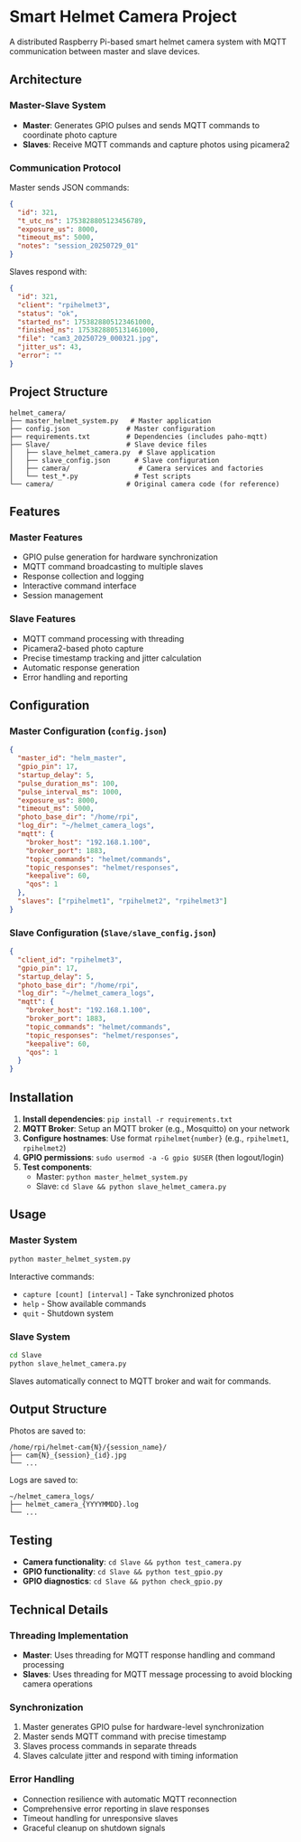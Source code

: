 # Smart Helmet Camera Project

A distributed Raspberry Pi-based smart helmet camera system with MQTT communication between master and slave devices.

## Architecture

### Master-Slave System
- **Master**: Generates GPIO pulses and sends MQTT commands to coordinate photo capture
- **Slaves**: Receive MQTT commands and capture photos using picamera2

### Communication Protocol
Master sends JSON commands:
```json
{
  "id": 321,
  "t_utc_ns": 1753828805123456789,
  "exposure_us": 8000,
  "timeout_ms": 5000,
  "notes": "session_20250729_01"
}
```

Slaves respond with:
```json
{
  "id": 321,
  "client": "rpihelmet3",
  "status": "ok",
  "started_ns": 1753828805123461000,
  "finished_ns": 1753828805131461000,
  "file": "cam3_20250729_000321.jpg",
  "jitter_us": 43,
  "error": ""
}
```

## Project Structure

```
helmet_camera/
├── master_helmet_system.py   # Master application
├── config.json              # Master configuration
├── requirements.txt         # Dependencies (includes paho-mqtt)
├── Slave/                   # Slave device files
│   ├── slave_helmet_camera.py  # Slave application
│   ├── slave_config.json      # Slave configuration
│   ├── camera/                 # Camera services and factories
│   └── test_*.py              # Test scripts
└── camera/                  # Original camera code (for reference)
```

## Features

### Master Features
- GPIO pulse generation for hardware synchronization
- MQTT command broadcasting to multiple slaves
- Response collection and logging
- Interactive command interface
- Session management

### Slave Features
- MQTT command processing with threading
- Picamera2-based photo capture
- Precise timestamp tracking and jitter calculation
- Automatic response generation
- Error handling and reporting

## Configuration

### Master Configuration (`config.json`)
```json
{
  "master_id": "helm_master",
  "gpio_pin": 17,
  "startup_delay": 5,
  "pulse_duration_ms": 100,
  "pulse_interval_ms": 1000,
  "exposure_us": 8000,
  "timeout_ms": 5000,
  "photo_base_dir": "/home/rpi",
  "log_dir": "~/helmet_camera_logs",
  "mqtt": {
    "broker_host": "192.168.1.100",
    "broker_port": 1883,
    "topic_commands": "helmet/commands",
    "topic_responses": "helmet/responses",
    "keepalive": 60,
    "qos": 1
  },
  "slaves": ["rpihelmet1", "rpihelmet2", "rpihelmet3"]
}
```

### Slave Configuration (`Slave/slave_config.json`)
```json
{
  "client_id": "rpihelmet3",
  "gpio_pin": 17,
  "startup_delay": 5,
  "photo_base_dir": "/home/rpi",
  "log_dir": "~/helmet_camera_logs",
  "mqtt": {
    "broker_host": "192.168.1.100",
    "broker_port": 1883,
    "topic_commands": "helmet/commands",
    "topic_responses": "helmet/responses",
    "keepalive": 60,
    "qos": 1
  }
}
```

## Installation

1. **Install dependencies**: `pip install -r requirements.txt`
2. **MQTT Broker**: Setup an MQTT broker (e.g., Mosquitto) on your network
3. **Configure hostnames**: Use format `rpihelmet{number}` (e.g., `rpihelmet1`, `rpihelmet2`)
4. **GPIO permissions**: `sudo usermod -a -G gpio $USER` (then logout/login)
5. **Test components**:
   - Master: `python master_helmet_system.py`
   - Slave: `cd Slave && python slave_helmet_camera.py`

## Usage

### Master System
```bash
python master_helmet_system.py
```
Interactive commands:
- `capture [count] [interval]` - Take synchronized photos
- `help` - Show available commands
- `quit` - Shutdown system

### Slave System
```bash
cd Slave
python slave_helmet_camera.py
```
Slaves automatically connect to MQTT broker and wait for commands.

## Output Structure

Photos are saved to:
```
/home/rpi/helmet-cam{N}/{session_name}/
├── cam{N}_{session}_{id}.jpg
└── ...
```

Logs are saved to:
```
~/helmet_camera_logs/
├── helmet_camera_{YYYYMMDD}.log
└── ...
```

## Testing

- **Camera functionality**: `cd Slave && python test_camera.py`
- **GPIO functionality**: `cd Slave && python test_gpio.py`
- **GPIO diagnostics**: `cd Slave && python check_gpio.py`

## Technical Details

### Threading Implementation
- **Master**: Uses threading for MQTT response handling and command processing
- **Slaves**: Uses threading for MQTT message processing to avoid blocking camera operations

### Synchronization
1. Master generates GPIO pulse for hardware-level synchronization
2. Master sends MQTT command with precise timestamp
3. Slaves process commands in separate threads
4. Slaves calculate jitter and respond with timing information

### Error Handling
- Connection resilience with automatic MQTT reconnection
- Comprehensive error reporting in slave responses
- Timeout handling for unresponsive slaves
- Graceful cleanup on shutdown signals 